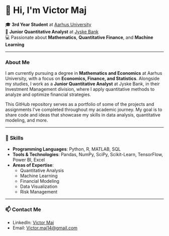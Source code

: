 # 👋 Hi, I'm Victor Maj

🎓 **3rd Year Student** at [Aarhus University](https://international.au.dk/)  
💼 **Junior Quantitative Analyst** at [Jyske Bank](https://jyskebank.com)  
💻 Passionate about **Mathematics**, **Quantitative Finance**, and **Machine Learning**

---

### About Me

I am currently pursuing a degree in **Mathematics and Economics** at Aarhus University, with a focus on **Economics, Finance, and Statistics**. Alongside my studies, I work as a **Junior Quantitative Analyst** at Jyske Bank, in their Investment Management division, where I apply quantitative methods to analyze and optimize financial strategies.

This GitHub repository serves as a portfolio of some of the projects and assignments I've completed throughout my academic journey. My goal is to share code and ideas that showcase my skills in data analysis, quantitative modeling, and more.

---

### 🔧 **Skills**

- **Programming Languages**: Python, R, MATLAB, SQL  
- **Tools & Technologies**: Pandas, NumPy, SciPy, Scikit-Learn, TensorFlow, Power BI, Excel  
- **Areas of Expertise**:  
  - Quantitative Analysis  
  - Machine Learning  
  - Financial Modeling  
  - Data Visualization  
  - Risk Management

---

### 📫 **Contact Me**

- LinkedIn: [Victor Maj](https://www.linkedin.com/in/victor-maj-3010b518a/)  
- Email: [Victor.maj14@gmail.com](mailto:Victor.maj14@gmail.com)
